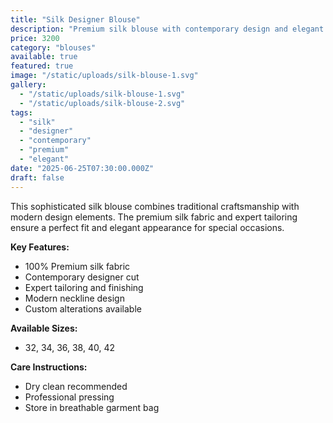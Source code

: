 ```yaml
---
title: "Silk Designer Blouse"
description: "Premium silk blouse with contemporary design and elegant cut. Features modern neckline and perfect finishing. Ideal for pairing with designer sarees."
price: 3200
category: "blouses"
available: true
featured: true
image: "/static/uploads/silk-blouse-1.svg"
gallery: 
  - "/static/uploads/silk-blouse-1.svg"
  - "/static/uploads/silk-blouse-2.svg"
tags: 
  - "silk"
  - "designer"
  - "contemporary"
  - "premium"
  - "elegant"
date: "2025-06-25T07:30:00.000Z"
draft: false
---
```


This sophisticated silk blouse combines traditional craftsmanship with modern design elements. The premium silk fabric and expert tailoring ensure a perfect fit and elegant appearance for special occasions.

**Key Features:**
- 100% Premium silk fabric
- Contemporary designer cut
- Expert tailoring and finishing
- Modern neckline design
- Custom alterations available

**Available Sizes:**
- 32, 34, 36, 38, 40, 42

**Care Instructions:**
- Dry clean recommended
- Professional pressing
- Store in breathable garment bag